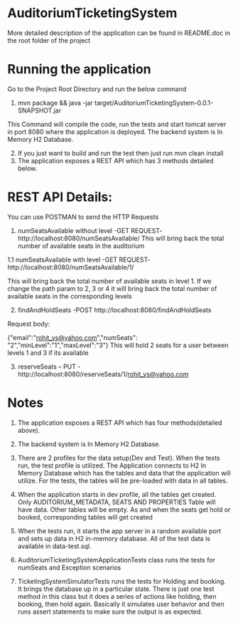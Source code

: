 # AuditoriumTicketingSystem

More detailed description of the application can be found in README.doc in the root folder of the project

# Running the application

Go to the Project Root Directory and run the below command
1)	mvn package && java -jar target/AuditoriumTicketingSystem-0.0.1-SNAPSHOT.jar

This Command will compile the code, run the tests and start tomcat server in port 8080 where the application is deployed. The backend system is In Memory H2 Database.

2)	If you just want to build and run the test then just run mvn clean install
3)	The application exposes a REST API which has 3 methods detailed below.

# REST API Details:
You can use POSTMAN to send the HTTP Requests 
1)	numSeatsAvailable without level -GET REQUEST-  http://localhost:8080/numSeatsAvailable/
This will bring back the total number of available seats in the auditorium

1.1	numSeatsAvailable with level  -GET REQUEST- http://localhost:8080/numSeatsAvailable/1/

This will bring back the total number of available seats in level 1. If we change the path param to 2, 3 or 4 it will bring back the total number of available seats in the corresponding levels

2)	findAndHoldSeats -POST http://localhost:8080/findAndHoldSeats 

Request body:

{"email":"rohit_vs@yahoo.com","numSeats": "2","minLevel":"1","maxLevel":"3"}
	This will hold 2 seats for a user between levels 1 and 3 if its available
	
3)	reserveSeats – PUT - http://localhost:8080/reserveSeats/1/rohit_vs@yahoo.com

# Notes

1)	The application exposes a REST API which has four methods(detailed above).
2)	The backend system is In Memory H2 Database.

3)	There are 2 profiles for the data setup(Dev and Test). When the tests run, the test profile is utilized. The Application connects to H2 In Memory Database which has the tables and data that the application will utilize. For the tests, the tables will be pre-loaded with data in all tables.

4)	When the application starts in dev profile, all the tables get created. Only AUDITORIUM_METADATA, SEATS AND PROPERTIES Table will have data. Other tables will be empty. As and when the seats get hold or booked, corresponding tables will get created

5)	When the tests run, it starts the app server in a random available port and sets up data in H2  in-memory database. All of the test data is available in data-test.sql. 

6)	AuditoriumTicketingSystemApplicationTests class runs the tests for numSeats and Exception scenarios
7)	TicketingSystemSimulatorTests runs the tests for Holding and booking. It brings the database up in a particular state. There is just one test method in this class but it does a series of actions like holding, then booking, then hold again. Basically it simulates user behavior and then runs assert statements to make sure the output is as expected.



